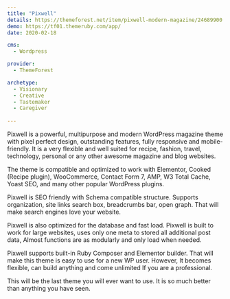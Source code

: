 ```yaml
---
title: "Pixwell"
details: https://themeforest.net/item/pixwell-modern-magazine/24689900
demo: https://tf01.themeruby.com/app/
date: 2020-02-18

cms: 
  - Wordpress

provider: 
  - ThemeForest

archetype:
  - Visionary
  - Creative
  - Tastemaker
  - Caregiver
  
---
```


Pixwell is a powerful, multipurpose and modern WordPress magazine theme with pixel perfect design, outstanding features, fully responsive and mobile-friendly. It is a very flexible and well suited for recipe, fashion, travel, technology, personal or any other awesome magazine and blog websites.

The theme is compatible and optimized to work with Elementor, Cooked (Recipe plugin), WooCommerce, Contact Form 7, AMP, W3 Total Cache, Yoast SEO, and many other popular WordPress plugins.

Pixwell is SEO friendly with Schema compatible structure. Supports organization, site links search box, breadcrumbs bar, open graph. That will make search engines love your website.

Pixwell is also optimized for the database and fast load. Pixwell is built to work for large websites, uses only one meta to stored all additional post data, Almost functions are as modularly and only load when needed.

Pixwell supports built-in Ruby Composer and Elementor builder. That will make this theme is easy to use for a new WP user. However, It becomes flexible, can build anything and come unlimited If you are a professional.

This will be the last theme you will ever want to use. It is so much better than anything you have seen.